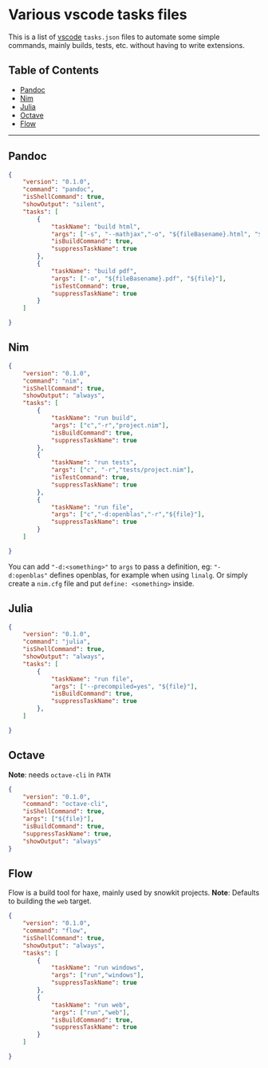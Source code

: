 Various vscode tasks files
==========================

This is a list of [vscode]() `tasks.json` files to automate some simple commands, mainly
builds, tests, etc. without having to write extensions.

## Table of Contents

- [Pandoc](#Pandoc)
- [Nim](#Nim)
- [Julia](#Julia)
- [Octave](#Octave)
- [Flow](#Flow)

---

Pandoc
------
``` json
{
    "version": "0.1.0",
    "command": "pandoc",
    "isShellCommand": true,
    "showOutput": "silent",
    "tasks": [
        {
            "taskName": "build html",
            "args": ["-s", "--mathjax","-o", "${fileBasename}.html", "${file}"],
            "isBuildCommand": true,
            "suppressTaskName": true                   
        },
        {
            "taskName": "build pdf",
            "args": ["-o", "${fileBasename}.pdf", "${file}"],
            "isTestCommand": true, 
            "suppressTaskName": true          
        }
    ]

}
```

Nim
---
``` json
{
    "version": "0.1.0",
    "command": "nim",
    "isShellCommand": true,
    "showOutput": "always",
    "tasks": [
        {
            "taskName": "run build",
            "args": ["c","-r","project.nim"],
            "isBuildCommand": true,
            "suppressTaskName": true                   
        },
        {
            "taskName": "run tests",
            "args": ["c", "-r","tests/project.nim"],
            "isTestCommand": true, 
            "suppressTaskName": true          
        },
        {
            "taskName": "run file",
            "args": ["c","-d:openblas","-r","${file}"], 
            "suppressTaskName": true          
        }
    ]

}
```

You can add `"-d:<something>"` to `args` to pass a definition, eg:
`"-d:openblas"` defines openblas, for example when using `linalg`.
Or simply create a `nim.cfg` file and put `define: <something>` inside.

Julia
-----

```json
{
    "version": "0.1.0",
    "command": "julia",
    "isShellCommand": true,
    "showOutput": "always",
    "tasks": [
        {
            "taskName": "run file",
            "args": ["--precompiled=yes", "${file}"],
            "isBuildCommand": true,
            "suppressTaskName": true                   
        },
    ]

}
```
Octave
------

**Note**: needs `octave-cli` in `PATH`

``` json
{
    "version": "0.1.0",
    "command": "octave-cli",
    "isShellCommand": true,
    "args": ["${file}"],
    "isBuildCommand": true,
    "suppressTaskName": true,
    "showOutput": "always"
}
```
Flow
----

Flow is a build tool for haxe, mainly used by snowkit projects.
**Note**: Defaults to building the `web` target.

``` json
{
    "version": "0.1.0",
    "command": "flow",
    "isShellCommand": true,
    "showOutput": "always",
    "tasks": [
        {
            "taskName": "run windows",
            "args": ["run","windows"],
            "suppressTaskName": true                   
        },
        {
            "taskName": "run web",
            "args": ["run","web"], 
            "isBuildCommand": true,
            "suppressTaskName": true          
        }
    ]

}

